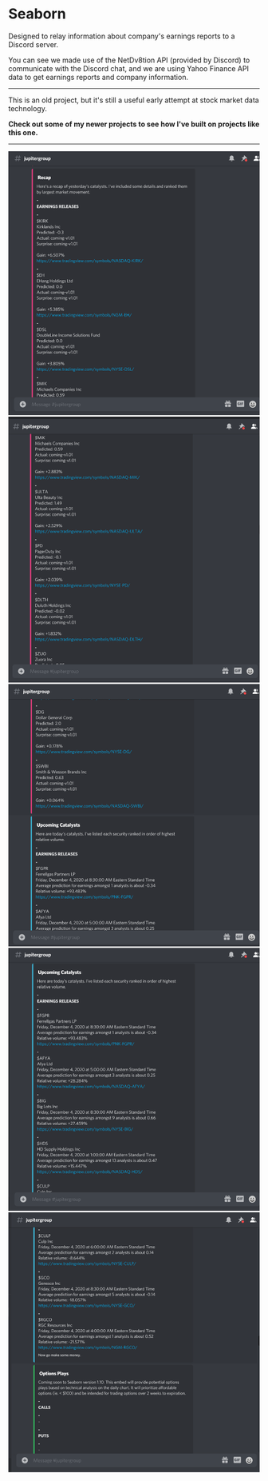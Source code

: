 # Seaborn

Designed to relay information about company's earnings reports to a Discord server.

You can see we made use of the NetDv8tion API (provided by Discord) to communicate with the 
Discord chat, and we are using Yahoo Finance API data to get earnings reports and company information.

____

This is an old project, but it's still a useful early attempt at stock market data technology.

**Check out some of my newer projects to see how I've built on projects like this one.**
____

![](screenshot_1.png)
![](screenshot_2.png)
![](screenshot_3.png)
![](screenshot_4.png)
![](screenshot_5.png)